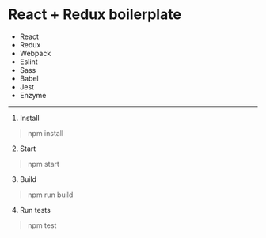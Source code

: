 # React + Redux boilerplate

* React
* Redux
* Webpack
* Eslint
* Sass
* Babel
* Jest
* Enzyme

---

1. Install
> npm install

2. Start
> npm start

3. Build
> npm run build

4. Run tests
> npm test